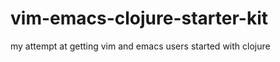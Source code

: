 vim-emacs-clojure-starter-kit
=============================

my attempt at getting vim and emacs users started with clojure
